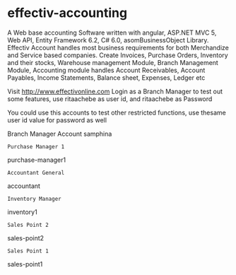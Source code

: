 # effectiv-accounting
A Web base accounting Software written with angular, ASP.NET MVC 5, Web API, Entity Framework 6.2, C# 6.0, asomBusinessObject Library. Effectiv Account handles most business requirements for both Merchandize and Service based companies. Create Invoices, Purchase Orders, Inventory and their stocks, Warehouse management Module, Branch Management Module, Accounting module handles Account Receivables, Account Payables, Income Statements, Balance sheet, Expenses, Ledger etc

Visit http://www.effectivonline.com
Login as a Branch Manager to test out some features,  use 
ritaachebe as user id, and ritaachebe as Password


You could use this accounts to test other restricted functions, use thesame user id value for password as well

Branch Manager Account 
samphina

	Purchase Manager 1
purchase-manager1 

	Accountant General
accountant 	
	
	Inventory Manager
inventory1 		

	Sales Point 2
sales-point2 	
	
	Sales Point 1
sales-point1
